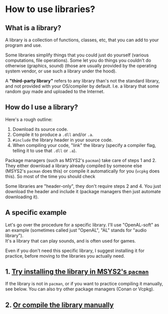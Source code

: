# How to use libraries?

## What is a library?

A library is a collection of functions, classes, etc, that you can add to your program and use.

Some libraries simplify things that you could just do yourself (various computations, file operations). Some let you do things you couldn't do otherwise (graphics, sound) (those are usually provided by the operating system vendor, or use such a library under the hood).

A **"third-party library"** refers to any library than's not the standard library, and not provided with your OS/compiler by default. I.e. a library that some random guy made and uploaded to the Internet.

## How do I use a library?

Here's a rough outline:

1. Download its source code.
2. Compile it to produce a `.dll` and/or `.a`.
3. `#include` the library header in your source code.
4. When compiling your code, "link" the library (specify a compiler flag, telling it to use that `.dll` or `.a`).

Package managers (such as MSYS2's `pacman`) take care of steps 1 and 2. They either download a library already compiled by someone else (MSYS2's `pacman` does this) or compile it automatically for you (`vcpkg` does this). So most of the time you should check

Some libraries are "header-only", they don't require steps 2 and 4. You just download the header and include it (package managers then just automate downloading it).

## A specific example

Let's go over the procedure for a specific library. I'll use "OpenAL-soft" as an example (sometimes called just "OpenAL", "AL" stands for "audio library").<br/>
It's a library that can play sounds, and is often used for games.

Even if you don't need this specific library, I suggest installing it for practice, before moving to the libraries you actually need.

## 1. [Try installing the library in MSYS2's `pacman`](/tooling/articles/using_libraries_pacman.md)

If the library is not in `pacman`, or if you want to practice compiling it manually, see below. You can also try other package managers (Conan or Vcpkg).

## 2. [Or compile the library manually](/tooling/articles/using_libraries_compiling_manually.md)
